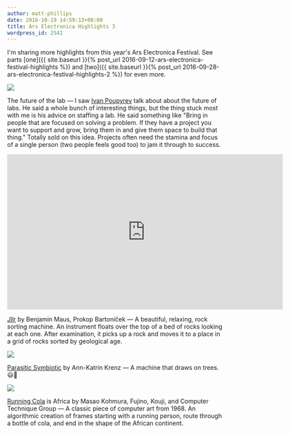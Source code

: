 ```yaml
---
author: matt-phillips
date: 2016-10-19 14:59:13+00:00
title: Ars Electronica Highlights 3
wordpress_id: 2541
---
```


I'm sharing more highlights from this year's Ars Electronica Festival. See parts [one]({{ site.baseurl }}{% post_url 2016-09-12-ars-electronica-festival-highlights %}) and [two]({{ site.baseurl }}{% post_url 2016-09-28-ars-electronica-festival-highlights-2 %}) for even more.

![](https://lil-blog-media.s3.amazonaws.com/2016/10/sign.jpg)

The future of the lab &mdash; I saw [Ivan Poupyrev](http://www.ivanpoupyrev.com/) talk about about the future of labs. He said a whole bunch of interesting things, but the thing stuck most with me is his advice on staffing a lab. He said something like "Bring in people that are focused on solving a problem. If they have a project you want to support and grow, bring them in and give them space to build that thing." Totally sold on this idea. Projects often need the stamina and focus of a single person (two people feels good too) to jam it through to success.

<div class="embed-container"><iframe title="Jllr rock sorting" allowfullscreen="" frameborder="0" height="360" mozallowfullscreen="" src="https://player.vimeo.com/video/187993946" webkitallowfullscreen="" width="640"></iframe></div>

[Jllr](http://www.prokopbartonicek.com/jller-ignorance-with-benjamin-maus-2015) by Benjamin Maus, Prokop Bartoníček &mdash; A beautiful, relaxing, rock sorting machine. An instrument floats over the top of a bed of rocks looking at each one. After examination, it picks up a rock and moves it to a place in a grid of rocks sorted by geological age.

![](https://lil-blog-media.s3.amazonaws.com/2016/10/tree.jpg)

[Parasitic Symbiotic](http://prix2016.aec.at/prixwinner/21177/) by Ann-Katrin Krenz &mdash; A machine that draws on trees. 😃🍃

![](https://lil-blog-media.s3.amazonaws.com/2016/10/running.jpg)

[Running Cola](http://collections.vam.ac.uk/item/O155000/running-cola-is-africa-print-kohmura-masao/) is Africa by Masao Kohmura, Fujino, Kouji, and Computer Technique Group &mdash; A classic piece of computer art from 1968. An algorithmic creation of frames starting with a running person, route through a bottle of cola, and end in the shape of the African continent.
